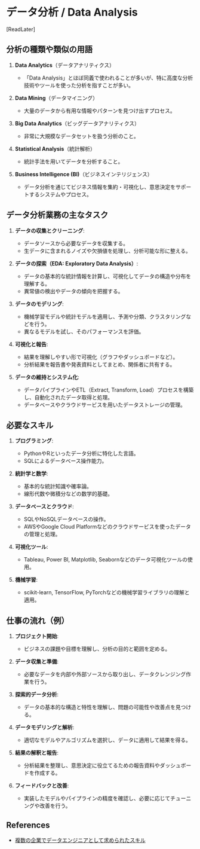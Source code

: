 # データ分析 / Data Analysis

[ReadLater]

## 分析の種類や類似の用語

1. **Data Analytics**（データアナリティクス）
   - 「Data Analysis」とほぼ同義で使われることが多いが、特に高度な分析技術やツールを使った分析を指すことが多い。

2. **Data Mining**（データマイニング）
   - 大量のデータから有用な情報やパターンを見つけ出すプロセス。

3. **Big Data Analytics**（ビッグデータアナリティクス）
   - 非常に大規模なデータセットを扱う分析のこと。

4. **Statistical Analysis**（統計解析）
   - 統計手法を用いてデータを分析すること。

5. **Business Intelligence (BI)**（ビジネスインテリジェンス）
   - データ分析を通じてビジネス情報を集約・可視化し、意思決定をサポートするシステムやプロセス。

## データ分析業務の主なタスク

1. **データの収集とクリーニング**:
    - データソースから必要なデータを収集する。
    - 生データに含まれるノイズや欠損値を処理し、分析可能な形に整える。

2. **データの探索（EDA: Exploratory Data Analysis）**:
    - データの基本的な統計情報を計算し、可視化してデータの構造や分布を理解する。
    - 異常値の検出やデータの傾向を把握する。

3. **データのモデリング**:
    - 機械学習モデルや統計モデルを適用し、予測や分類、クラスタリングなどを行う。
    - 異なるモデルを試し、そのパフォーマンスを評価。

4. **可視化と報告**:
    - 結果を理解しやすい形で可視化（グラフやダッシュボードなど）。
    - 分析結果を報告書や発表資料としてまとめ、関係者に共有する。

5. **データの維持とシステム化**:
    - データパイプラインやETL（Extract, Transform, Load）プロセスを構築し、自動化されたデータ取得と処理。
    - データベースやクラウドサービスを用いたデータストレージの管理。

## 必要なスキル

1. **プログラミング**:
    - PythonやRといったデータ分析に特化した言語。
    - SQLによるデータベース操作能力。

2. **統計学と数学**:
    - 基本的な統計知識や確率論。
    - 線形代数や微積分などの数学的基礎。

3. **データベースとクラウド**:
    - SQLやNoSQLデータベースの操作。
    - AWSやGoogle Cloud Platformなどのクラウドサービスを使ったデータの管理と処理。

4. **可視化ツール**:
    - Tableau, Power BI, Matplotlib, Seabornなどのデータ可視化ツールの使用。

5. **機械学習**:
    - scikit-learn, TensorFlow, PyTorchなどの機械学習ライブラリの理解と適用。

## 仕事の流れ（例）

1. **プロジェクト開始**:
    - ビジネスの課題や目標を理解し、分析の目的と範囲を定める。

2. **データ収集と準備**:
    - 必要なデータを内部や外部ソースから取り出し、データクレンジング作業を行う。

3. **探索的データ分析**:
    - データの基本的な構造と特性を理解し、問題の可能性や改善点を見つける。

4. **データモデリングと解析**:
    - 適切なモデルやアルゴリズムを選択し、データに適用して結果を得る。

5. **結果の解釈と報告**:
    - 分析結果を整理し、意思決定に役立てるための報告資料やダッシュボードを作成する。

6. **フィードバックと改善**:
    - 実装したモデルやパイプラインの精度を確認し、必要に応じてチューニングや改善を行う。

## References

- [複数の企業でデータエンジニアとして求められたスキル](https://www.yasuhisay.info/entry/2024/04/29/190206)

